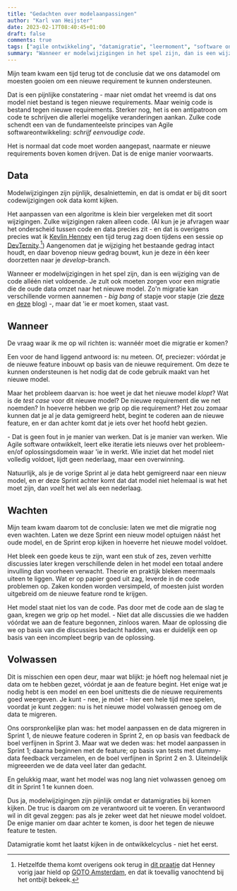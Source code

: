 ```yaml
---
title: "Gedachten over modelaanpassingen"
author: "Karl van Heijster"
date: 2023-02-17T08:40:45+01:00
draft: false
comments: true
tags: ["agile ontwikkeling", "datamigratie", "leermoment", "software ontwikkelen"]
summary: "Wanneer er modelwijzigingen in het spel zijn, dan is een wijziging van de code alléén niet voldoende. Je zult ook moeten zorgen voor een migratie die de oude data omzet naar het nieuwe model. Zo'n migratie kan verschillende vormen aannemen - *big bang* of stapje voor stapje -, maar dat 'ie er moet komen, staat vast. De vraag waar ik me op wil richten is: wannéér moet die migratie er komen?"
---
```


Mijn team kwam een tijd terug tot de conclusie dat we ons datamodel om moesten gooien om een nieuwe requirement te kunnen ondersteunen.


Dat is een pijnlijke constatering - maar niet omdat het vreemd is dat ons model niet bestand is tegen nieuwe requirements. Maar weinig code is bestand tegen nieuwe requirements. Sterker nog, het is een antipatroon om code te schrijven die allerlei mogelijke veranderingen aankan. Zulke code schendt een van de fundamenteelste principes van Agile softwareontwikkeling: *schrijf eenvoudige code*.


Het is normaal dat code moet worden aangepast, naarmate er nieuwe requirements boven komen drijven. Dat is de enige manier voorwaarts.


## Data


Modelwijzigingen zijn pijnlijk, desalniettemin, en dat is omdat er bij dit soort codewijzigingen ook data komt kijken. 


Het aanpassen van een algoritme is klein bier vergeleken met dit soort wijzigingen. Zulke wijzigingen raken alleen code. (Al kun je je afvragen waar het onderscheid tussen code en data precies zit - en dat is overigens precies wat ik [Kevlin Henney](http://kevlin.tel/) een tijd terug zag doen tijdens een sessie op [DevTernity](https://devternity.com/).[^1]) Aangenomen dat je wijziging het bestaande gedrag intact houdt, en daar bovenop nieuw gedrag bouwt, kun je deze in één keer doorzetten naar je *develop*-branch.


Wanneer er modelwijzigingen in het spel zijn, dan is een wijziging van de code alléén niet voldoende. Je zult ook moeten zorgen voor een migratie die de oude data omzet naar het nieuwe model. Zo'n migratie kan verschillende vormen aannemen - *big bang* of stapje voor stapje (zie [deze](/blog/21/09/stapje-voor-stapje-data-migreren/) en [deze](/blog/21/10/evolutionaire-datamigratie-met-fluentmigrator/) blog) -, maar dat 'ie er moet komen, staat vast.


## Wanneer


De vraag waar ik me op wil richten is: wannéér moet die migratie er komen?


Een voor de hand liggend antwoord is: nu meteen. Of, preciezer: vóórdat je de nieuwe feature inbouwt op basis van de nieuwe requirement. Om deze te kunnen ondersteunen is het nodig dat de code gebruik maakt van het nieuwe model.


Maar het probleem daarvan is: hoe weet je dat het nieuwe model *klopt*? Wat is de *test case* voor dit nieuwe model? De nieuwe requirement die we net noemden? In hoeverre hebben we grip op die requirement? Het zou zomaar kunnen dat je al je data gemigreerd hebt, begint te coderen aan de nieuwe feature, en er dan achter komt dat je iets over het hoofd hebt gezien.


\- Dat is geen fout in je manier van werken. Dat ís je manier van werken. Wie Agile software ontwikkelt, leert elke iteratie iets nieuws over het probleem- en/of oplossingsdomein waar 'ie in werkt. Wie inziet dat het model niet volledig voldoet, lijdt geen nederlaag, maar een overwinning.


Natuurlijk, als je de vorige Sprint al je data hebt gemigreerd naar een nieuw model, en er deze Sprint achter komt dat dat model niet helemaal is wat het moet zijn, dan *voelt* het wel als een nederlaag.


## Wachten


Mijn team kwam daarom tot de conclusie: laten we met die migratie nog even wachten. Laten we deze Sprint een nieuw model optuigen náást het oude model, en de Sprint erop kijken in hoeverre het nieuwe model voldoet.


Het bleek een goede keus te zijn, want een stuk of zes, zeven verhitte discussies later kregen verschillende delen in het model een totaal andere invulling dan voorheen verwacht. Theorie en praktijk bleken meermaals uiteen te liggen. Wat er op papier goed uit zag, leverde in de code problemen op. Zaken konden worden versimpeld, of moesten juist worden uitgebreid om de nieuwe feature rond te krijgen.


Het model staat niet los van de code. Pas door met de code aan de slag te gaan, kregen we grip op het model. - Niet dat alle discussies die we hadden vóórdat we aan de feature begonnen, zinloos waren. Maar de oplossing die we op basis van die discussies bedacht hadden, was er duidelijk een op basis van een incompleet begrip van de oplossing.


## Volwassen


Dit is misschien een open deur, maar wat blijkt: je hóeft nog helemaal niet je data om te hebben gezet, vóórdat je aan de feature begint. Het enige wat je nodig hebt is een model en een boel unittests die de nieuwe requirements goed weergeven. Je kunt - nee, je móet - hier een hele tijd mee spelen, voordat je kunt zeggen: nu is het nieuwe model volwassen genoeg om de data te migreren.


Ons oorspronkelijke plan was: het model aanpassen en de data migreren in Sprint 1, de nieuwe feature coderen in Sprint 2, en op basis van feedback de boel verfijnen in Sprint 3. Maar wat we deden was: het model aanpassen in Sprint 1; daarna beginnen met de feature; op basis van tests met dummy-data feedback verzamelen, en de boel verfijnen in Sprint 2 en 3. Uiteindelijk migreeerden we de data veel later dan gedacht.


En gelukkig maar, want het model was nog lang niet volwassen genoeg om dit in Sprint 1 te kunnen doen.


Dus ja, modelwijzigingen zijn pijnlijk omdat er datamigraties bij komen kijken. De truc is daarom om ze verantwoord uit te voeren. En verantwoord wil in dit geval zeggen: pas als je zeker weet dat het nieuwe model voldoet. De enige manier om daar achter te komen, is door het tegen de nieuwe feature te testen.


Datamigratie komt het laatst kijken in de ontwikkelcyclus - niet het eerst.


[^1]: Hetzelfde thema komt overigens ook terug in [dit praatje](https://www.youtube.com/watch?v=6xrGo1IIB3w) dat Henney vorig jaar hield op [GOTO Amsterdam](https://gotoams.nl/), en dat ik toevallig vanochtend bij het ontbijt bekeek.
